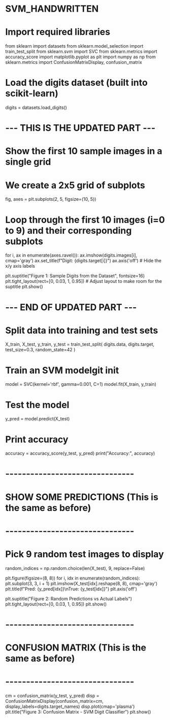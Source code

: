# SVM_HANDWRITTEN
# Import required libraries
from sklearn import datasets
from sklearn.model_selection import train_test_split
from sklearn.svm import SVC
from sklearn.metrics import accuracy_score
import matplotlib.pyplot as plt
import numpy as np
from sklearn.metrics import ConfusionMatrixDisplay, confusion_matrix

# Load the digits dataset (built into scikit-learn)
digits = datasets.load_digits()

# --- THIS IS THE UPDATED PART ---
# Show the first 10 sample images in a single grid
# We create a 2x5 grid of subplots
fig, axes = plt.subplots(2, 5, figsize=(10, 5))

# Loop through the first 10 images (i=0 to 9) and their corresponding subplots
for i, ax in enumerate(axes.ravel()):
    ax.imshow(digits.images[i], cmap='gray')
    ax.set_title(f"Digit: {digits.target[i]}")
    ax.axis('off') # Hide the x/y axis labels

plt.suptitle("Figure 1: Sample Digits from the Dataset", fontsize=16)
plt.tight_layout(rect=[0, 0.03, 1, 0.95]) # Adjust layout to make room for the suptitle
plt.show()
# --- END OF UPDATED PART ---


# Split data into training and test sets
X_train, X_test, y_train, y_test = train_test_split(
    digits.data, digits.target, test_size=0.3, random_state=42
)

# Train an SVM modelgit init
model = SVC(kernel='rbf', gamma=0.001, C=1)
model.fit(X_train, y_train)

# Test the model
y_pred = model.predict(X_test)

# Print accuracy
accuracy = accuracy_score(y_test, y_pred)
print("Accuracy:", accuracy)


# -------------------------------
# SHOW SOME PREDICTIONS (This is the same as before)
# -------------------------------
# Pick 9 random test images to display
random_indices = np.random.choice(len(X_test), 9, replace=False)

plt.figure(figsize=(8, 8))
for i, idx in enumerate(random_indices):
    plt.subplot(3, 3, i + 1)
    plt.imshow(X_test[idx].reshape(8, 8), cmap='gray')
    plt.title(f"Pred: {y_pred[idx]}\nTrue: {y_test[idx]}")
    plt.axis('off')

plt.suptitle("Figure 2: Random Predictions vs Actual Labels")
plt.tight_layout(rect=[0, 0.03, 1, 0.95])
plt.show()

# -------------------------------
# CONFUSION MATRIX (This is the same as before)
# -------------------------------
cm = confusion_matrix(y_test, y_pred)
disp = ConfusionMatrixDisplay(confusion_matrix=cm, display_labels=digits.target_names)
disp.plot(cmap='plasma')
plt.title("Figure 3: Confusion Matrix - SVM Digit Classifier")
plt.show()


